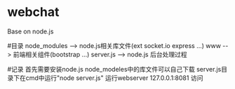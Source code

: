 # webchat
Base on node.js 

#目录
node_modules  -->  node.js相关库文件(ext socket.io express ...)
www           -->  前端相关组件(bootstrap ...)
server.js     -->  node.js 后台处理过程

#记录
首先需要安装node.js
node_modeles中的库文件可以自己下载
server.js目录下在cmd中运行"node server.js" 运行webserver
127.0.0.1:8081 访问
